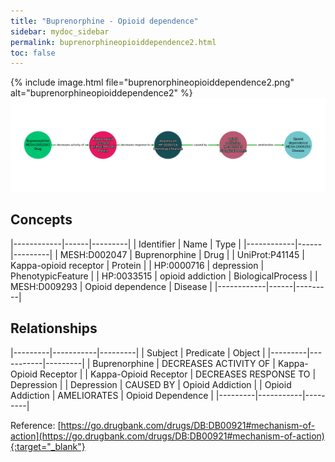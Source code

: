```yaml
---
title: "Buprenorphine - Opioid dependence"
sidebar: mydoc_sidebar
permalink: buprenorphineopioiddependence2.html
toc: false 
---
```


{% include image.html file="buprenorphineopioiddependence2.png" alt="buprenorphineopioiddependence2" %}![Path Visualization](/images/buprenorphineopioiddependence2.png)

## Concepts

|------------|------|---------|
| Identifier | Name | Type    |
|------------|------|---------|
| MESH:D002047 | Buprenorphine | Drug |
| UniProt:P41145 | Kappa-opioid receptor | Protein |
| HP:0000716 | depression | PhenotypicFeature |
| HP:0033515 | opioid addiction | BiologicalProcess |
| MESH:D009293 | Opioid dependence | Disease |
|------------|------|---------|

## Relationships

|---------|-----------|---------|
| Subject | Predicate | Object  |
|---------|-----------|---------|
| Buprenorphine | DECREASES ACTIVITY OF | Kappa-Opioid Receptor |
| Kappa-Opioid Receptor | DECREASES RESPONSE TO | Depression |
| Depression | CAUSED BY | Opioid Addiction |
| Opioid Addiction | AMELIORATES | Opioid Dependence |
|---------|-----------|---------|

Reference: [https://go.drugbank.com/drugs/DB:DB00921#mechanism-of-action](https://go.drugbank.com/drugs/DB:DB00921#mechanism-of-action){:target="_blank"}